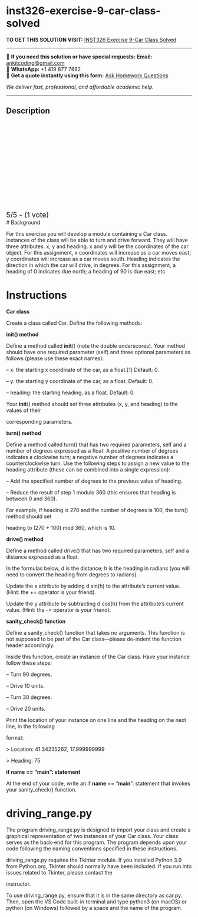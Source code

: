 # inst326-exercise-9-car-class-solved
**TO GET THIS SOLUTION VISIT:** [INST326 Exercise 9-Car Class Solved](https://www.ankitcodinghub.com/product/inst326-exercise-9-car-class-solved/)


---

📩 **If you need this solution or have special requests:** **Email:** ankitcoding@gmail.com  
📱 **WhatsApp:** +1 419 877 7882  
📄 **Get a quote instantly using this form:** [Ask Homework Questions](https://www.ankitcodinghub.com/services/ask-homework-questions/)

*We deliver fast, professional, and affordable academic help.*

---

<h2>Description</h2>



<div class="kk-star-ratings kksr-auto kksr-align-center kksr-valign-top" data-payload="{&quot;align&quot;:&quot;center&quot;,&quot;id&quot;:&quot;93594&quot;,&quot;slug&quot;:&quot;default&quot;,&quot;valign&quot;:&quot;top&quot;,&quot;ignore&quot;:&quot;&quot;,&quot;reference&quot;:&quot;auto&quot;,&quot;class&quot;:&quot;&quot;,&quot;count&quot;:&quot;1&quot;,&quot;legendonly&quot;:&quot;&quot;,&quot;readonly&quot;:&quot;&quot;,&quot;score&quot;:&quot;5&quot;,&quot;starsonly&quot;:&quot;&quot;,&quot;best&quot;:&quot;5&quot;,&quot;gap&quot;:&quot;4&quot;,&quot;greet&quot;:&quot;Rate this product&quot;,&quot;legend&quot;:&quot;5\/5 - (1 vote)&quot;,&quot;size&quot;:&quot;24&quot;,&quot;title&quot;:&quot;INST326 Exercise 9-Car Class Solved&quot;,&quot;width&quot;:&quot;138&quot;,&quot;_legend&quot;:&quot;{score}\/{best} - ({count} {votes})&quot;,&quot;font_factor&quot;:&quot;1.25&quot;}">

<div class="kksr-stars">

<div class="kksr-stars-inactive">
            <div class="kksr-star" data-star="1" style="padding-right: 4px">


<div class="kksr-icon" style="width: 24px; height: 24px;"></div>
        </div>
            <div class="kksr-star" data-star="2" style="padding-right: 4px">


<div class="kksr-icon" style="width: 24px; height: 24px;"></div>
        </div>
            <div class="kksr-star" data-star="3" style="padding-right: 4px">


<div class="kksr-icon" style="width: 24px; height: 24px;"></div>
        </div>
            <div class="kksr-star" data-star="4" style="padding-right: 4px">


<div class="kksr-icon" style="width: 24px; height: 24px;"></div>
        </div>
            <div class="kksr-star" data-star="5" style="padding-right: 4px">


<div class="kksr-icon" style="width: 24px; height: 24px;"></div>
        </div>
    </div>

<div class="kksr-stars-active" style="width: 138px;">
            <div class="kksr-star" style="padding-right: 4px">


<div class="kksr-icon" style="width: 24px; height: 24px;"></div>
        </div>
            <div class="kksr-star" style="padding-right: 4px">


<div class="kksr-icon" style="width: 24px; height: 24px;"></div>
        </div>
            <div class="kksr-star" style="padding-right: 4px">


<div class="kksr-icon" style="width: 24px; height: 24px;"></div>
        </div>
            <div class="kksr-star" style="padding-right: 4px">


<div class="kksr-icon" style="width: 24px; height: 24px;"></div>
        </div>
            <div class="kksr-star" style="padding-right: 4px">


<div class="kksr-icon" style="width: 24px; height: 24px;"></div>
        </div>
    </div>
</div>


<div class="kksr-legend" style="font-size: 19.2px;">
            5/5 - (1 vote)    </div>
    </div>
# Background

For this exercise you will develop a module containing a Car class. Instances of the class will be able to turn and drive forward. They will have three attributes: x, y and heading. x and y will be the coordinates of the car object. For this assignment, x coordinates will increase as a car moves east; y coordinates will increase as a car moves south. Heading indicates the direction in which the car will drive, in degrees. For this assignment, a heading of 0 indicates due north; a heading of 90 is due east; etc.

# Instructions

**Car class**

Create a class called Car. Define the following methods:

**__init__() method**

Define a method called __init__() (note the double underscores). Your method should have one required parameter (self) and three optional parameters as follows (please use these exact names):

– x: the starting x coordinate of the car, as a float.[1] Default: 0.

– y: the starting y coordinate of the car, as a float. Default: 0.

– heading: the starting heading, as a float. Default: 0.

Your __init__() method should set three attributes (x, y, and heading) to the values of their

corresponding parameters.

**turn() method**

Define a method called turn() that has two required parameters, self and a number of degrees expressed as a float. A positive number of degrees indicates a clockwise turn; a negative number of degrees indicates a counterclockwise turn. Use the following steps to assign a new value to the heading attribute (these can be combined into a single expression):

– Add the specified number of degrees to the previous value of heading.

– Reduce the result of step 1 modulo 360 (this ensures that heading is between 0 and 360).

For example, if heading is 270 and the number of degrees is 100, the turn() method should set

heading to (270 + 100) mod 360, which is 10.

**drive() method**

Define a method called drive() that has two required parameters, self and a distance expressed as a float.

In the formulas below, d is the distance; h is the heading in radians (you will need to convert the heading from degrees to radians).

Update the x attribute by adding d sin(h) to the attribute’s current value. (Hint: the += operator is your friend).

Update the y attribute by subtracting d cos(h) from the attribute’s current value. (Hint: the -= operator is your friend).

**sanity_check() function**

Define a sanity_check() function that takes no arguments. This function is not supposed to be part of the Car class—please de-indent the function header accordingly.

Inside this function, create an instance of the Car class. Have your instance follow these steps:

– Turn 90 degrees.

– Drive 10 units.

– Turn 30 degrees.

– Drive 20 units.

Print the location of your instance on one line and the heading on the next line, in the following

format:

&gt; Location: 41.34235262, 17.999999999

&gt; Heading: 75

**if __name__ == “__main__”: statement**

At the end of your code, write an if __name__ == “__main__”: statement that invokes your sanity_check() function.

# driving_range.py

The program driving_range.py is designed to import your class and create a graphical representation of two instances of your Car class. Your class serves as the back-end for this program. The program depends upon your code following the naming conventions specified in these instructions.

driving_range.py requires the Tkinter module. If you installed Python 3.9 from Python.org, Tkinter should normally have been included. If you run into issues related to Tkinter, please contact the

instructor.

To use driving_range.py, ensure that it is in the same directory as car.py. Then, open the VS Code built-in terminal and type python3 (on macOS) or python (on Windows) followed by a space and the name of the program.

&nbsp;
